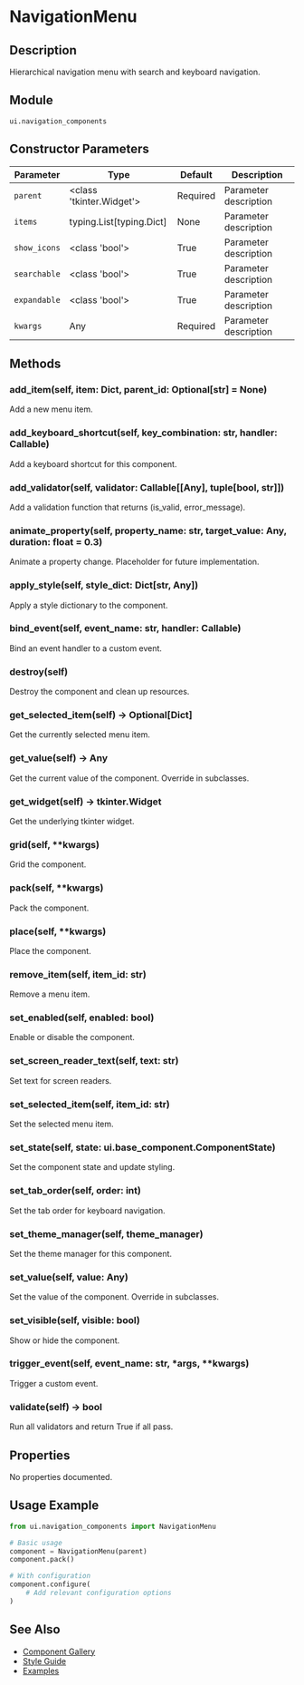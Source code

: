 # NavigationMenu

## Description
Hierarchical navigation menu with search and keyboard navigation.

## Module
`ui.navigation_components`

## Constructor Parameters
| Parameter | Type | Default | Description |
|-----------|------|---------|-------------|
| `parent` | <class 'tkinter.Widget'> | Required | Parameter description |
| `items` | typing.List[typing.Dict] | None | Parameter description |
| `show_icons` | <class 'bool'> | True | Parameter description |
| `searchable` | <class 'bool'> | True | Parameter description |
| `expandable` | <class 'bool'> | True | Parameter description |
| `kwargs` | Any | Required | Parameter description |

## Methods
### add_item(self, item: Dict, parent_id: Optional[str] = None)
Add a new menu item.

### add_keyboard_shortcut(self, key_combination: str, handler: Callable)
Add a keyboard shortcut for this component.

### add_validator(self, validator: Callable[[Any], tuple[bool, str]])
Add a validation function that returns (is_valid, error_message).

### animate_property(self, property_name: str, target_value: Any, duration: float = 0.3)
Animate a property change. Placeholder for future implementation.

### apply_style(self, style_dict: Dict[str, Any])
Apply a style dictionary to the component.

### bind_event(self, event_name: str, handler: Callable)
Bind an event handler to a custom event.

### destroy(self)
Destroy the component and clean up resources.

### get_selected_item(self) -> Optional[Dict]
Get the currently selected menu item.

### get_value(self) -> Any
Get the current value of the component. Override in subclasses.

### get_widget(self) -> tkinter.Widget
Get the underlying tkinter widget.

### grid(self, **kwargs)
Grid the component.

### pack(self, **kwargs)
Pack the component.

### place(self, **kwargs)
Place the component.

### remove_item(self, item_id: str)
Remove a menu item.

### set_enabled(self, enabled: bool)
Enable or disable the component.

### set_screen_reader_text(self, text: str)
Set text for screen readers.

### set_selected_item(self, item_id: str)
Set the selected menu item.

### set_state(self, state: ui.base_component.ComponentState)
Set the component state and update styling.

### set_tab_order(self, order: int)
Set the tab order for keyboard navigation.

### set_theme_manager(self, theme_manager)
Set the theme manager for this component.

### set_value(self, value: Any)
Set the value of the component. Override in subclasses.

### set_visible(self, visible: bool)
Show or hide the component.

### trigger_event(self, event_name: str, *args, **kwargs)
Trigger a custom event.

### validate(self) -> bool
Run all validators and return True if all pass.


## Properties
No properties documented.

## Usage Example

```python
from ui.navigation_components import NavigationMenu

# Basic usage
component = NavigationMenu(parent)
component.pack()

# With configuration
component.configure(
    # Add relevant configuration options
)
```

## See Also
- [Component Gallery](../gallery.md)
- [Style Guide](../style-guide/README.md)
- [Examples](../examples/navigationmenu.py)
